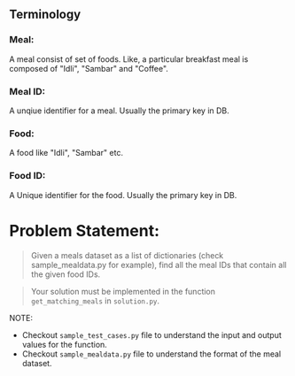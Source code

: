 ## Terminology
### Meal:
A meal consist of set of foods. Like, a particular breakfast meal is composed of "Idli", "Sambar" and "Coffee".

### Meal ID:
A unqiue identifier for a meal. Usually the primary key in DB.

### Food:
A food like "Idli", "Sambar" etc.

### Food ID:
A Unique identifier for the food. Usually the primary key in DB.

# Problem Statement:
> Given a meals dataset as a list of dictionaries (check sample_mealdata.py for example),
> find all the meal IDs that contain all the given food IDs.

> Your solution must be implemented in the function `get_matching_meals` in `solution.py`.

NOTE:

*   Checkout `sample_test_cases.py` file to understand the input and output values for the function.
*   Checkout `sample_mealdata.py` file to understand the format of the meal dataset.